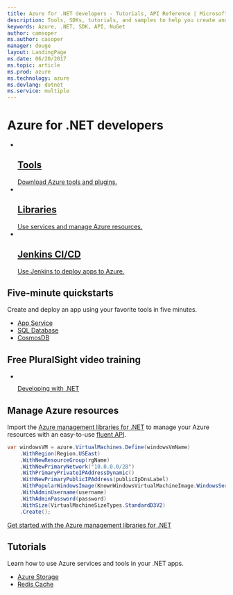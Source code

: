 ```yaml
---
title: Azure for .NET developers - Tutorials, API Reference | Microsoft Docs
description: Tools, SDKs, tutorials, and samples to help you create and deploy .NET apps to Azure.
keywords: Azure, .NET, SDK, API, NuGet
author: camsoper
ms.author: casoper
manager: douge
layout: LandingPage
ms.date: 06/20/2017
ms.topic: article
ms.prod: azure
ms.technology: azure
ms.devlang: dotnet
ms.service: multiple
---
```


# Azure for .NET developers

<ul class="cardsY panelContent">
    <li>
        <a href="dotnet-tools.md">
            <div class="cardSize">
                <div class="cardPadding">
                    <div class="card">
                        <div class="cardImageOuter">
                            <div class="cardImage">
                                <img src="/media/common/i_tools.svg" alt="" />
                            </div>
                        </div>
                        <div class="cardText">
                            <h2>Tools</h2>
                            Download Azure tools and plugins.
                        </div>
                    </div>
                </div>
            </div>
        </a>
    </li>
    <li>
        <a href="dotnet-sdk-azure-install.md">
            <div class="cardSize">
                <div class="cardPadding">
                    <div class="card">
                        <div class="cardImageOuter">
                            <div class="cardImage">
                                <img src="/media/common/i_reference.svg" alt="" />
                            </div>
                        </div>
                        <div class="cardText">
                            <h2>Libraries</h2>
                            Use services and manage Azure resources.
                        </div>
                    </div>
                </div>
            </div>
        </a>
    </li>
    <li>
        <a href="https://docs.microsoft.com/azure/virtual-machines/windows/tutorial-vsts-iis-cicd">
            <div class="cardSize">
                <div class="cardPadding">
                    <div class="card">
                        <div class="cardImageOuter">
                            <div class="cardImage">
                                <img src="/media/common/i_deploy.svg" alt="" />
                            </div>
                        </div>
                        <div class="cardText">
                            <h2>Jenkins CI/CD</h2>
                            Use Jenkins to deploy apps to Azure.
                        </div>
                    </div>
                </div>
            </div>
        </a>
    </li>
</ul>

## Five-minute quickstarts

Create and deploy an app using your favorite tools in five minutes.

* [App Service](/azure/app-service-web/app-service-web-get-started-dotnet?toc=%2fdotnet%2fazure%2ftoc.json&bc=%2fdotnet%2fazure_breadcrumb%2ftoc.json)
* [SQL Database](/azure/sql-database/sql-database-connect-query-dotnet?toc=%2fdotnet%2fazure%2ftoc.json&bc=%2fdotnet%2fazure_breadcrumb%2ftoc.json)
* [CosmosDB](/azure/cosmos-db/documentdb-dotnet-application?toc=%2fdotnet%2fazure%2ftoc.json&bc=%2fdotnet%2fazure_breadcrumb%2ftoc.json)

## Free PluralSight video training

<ul class="panelContent cardsW">
   <li>
      <div class="cardSize">
         <div class="cardPadding">
            <div class="card">
               <div class="cardImageOuter">
                  <div class="cardImage">
                     <a href="https://www.pluralsight.com/courses/developing-dotnet-microsoft-azure-getting-started?twoid=d6abac77-7dcc-4d33-9e03-f85e78989f02" data-linktype="external">
                     <img alt="" src="https://docs.microsoft.com/azure/app-service-web/media/index/video-training-dotnet.png" data-linktype="external"></a>
                  </div>
               </div>
               <div class="cardText">
                  <p>
                     <a href="https://www.pluralsight.com/courses/developing-dotnet-microsoft-azure-getting-started?twoid=d6abac77-7dcc-4d33-9e03-f85e78989f02" data-linktype="external">Developing with .NET</a>
                  </p>
               </div>
            </div>
         </div>
      </div>
   </li>
</ul>

## Manage Azure resources

Import the [Azure management libraries for .NET](dotnet-sdk-azure-install.md) to manage your Azure resources with an easy-to-use [fluent API](dotnet-sdk-azure-concepts.md). 

```csharp
var windowsVM = azure.VirtualMachines.Define(windowsVmName)
    .WithRegion(Region.USEast)
    .WithNewResourceGroup(rgName)
    .WithNewPrimaryNetwork("10.0.0.0/28")
    .WithPrimaryPrivateIPAddressDynamic()
    .WithNewPrimaryPublicIPAddress(publicIpDnsLabel)
    .WithPopularWindowsImage(KnownWindowsVirtualMachineImage.WindowsServer2012R2Datacenter)
    .WithAdminUsername(username)
    .WithAdminPassword(password)
    .WithSize(VirtualMachineSizeTypes.StandardD3V2)
    .Create();
 ```

[Get started with the Azure management libraries for .NET](dotnet-sdk-azure-get-started.md)


## Tutorials

Learn how to use Azure services and tools in your .NET apps.

* [Azure Storage](/azure/storage/storage-dotnet-how-to-use-blob-storage)
* [Redis Cache](/azure/redis-cache/cache-web-app-howto)